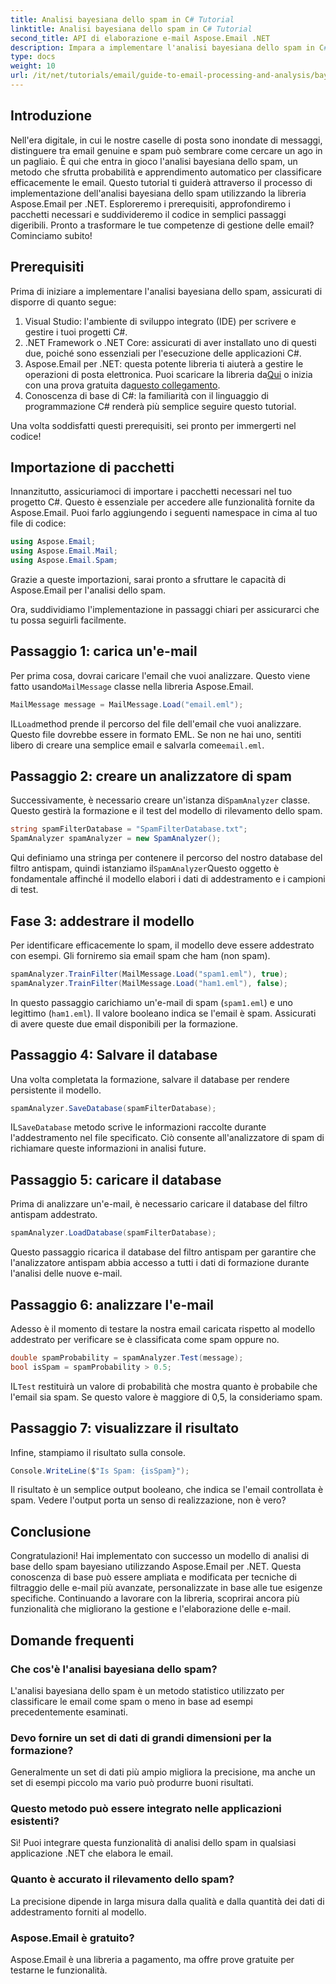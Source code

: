 ```yaml
---
title: Analisi bayesiana dello spam in C# Tutorial
linktitle: Analisi bayesiana dello spam in C# Tutorial
second_title: API di elaborazione e-mail Aspose.Email .NET
description: Impara a implementare l'analisi bayesiana dello spam in C# usando Aspose.Email. Tutorial passo dopo passo con approfondimenti sul codice per un efficace filtraggio delle email.
type: docs
weight: 10
url: /it/net/tutorials/email/guide-to-email-processing-and-analysis/bayesian-spam-analysis-in-csharp/
---
```

## Introduzione

Nell'era digitale, in cui le nostre caselle di posta sono inondate di messaggi, distinguere tra email genuine e spam può sembrare come cercare un ago in un pagliaio. È qui che entra in gioco l'analisi bayesiana dello spam, un metodo che sfrutta probabilità e apprendimento automatico per classificare efficacemente le email. Questo tutorial ti guiderà attraverso il processo di implementazione dell'analisi bayesiana dello spam utilizzando la libreria Aspose.Email per .NET. Esploreremo i prerequisiti, approfondiremo i pacchetti necessari e suddivideremo il codice in semplici passaggi digeribili. Pronto a trasformare le tue competenze di gestione delle email? Cominciamo subito!

## Prerequisiti

Prima di iniziare a implementare l'analisi bayesiana dello spam, assicurati di disporre di quanto segue:

1. Visual Studio: l'ambiente di sviluppo integrato (IDE) per scrivere e gestire i tuoi progetti C#.
2. .NET Framework o .NET Core: assicurati di aver installato uno di questi due, poiché sono essenziali per l'esecuzione delle applicazioni C#.
3. Aspose.Email per .NET: questa potente libreria ti aiuterà a gestire le operazioni di posta elettronica. Puoi scaricare la libreria da[Qui](https://releases.aspose.com/email/net/) o inizia con una prova gratuita da[questo collegamento](https://releases.aspose.com/).
4. Conoscenza di base di C#: la familiarità con il linguaggio di programmazione C# renderà più semplice seguire questo tutorial.

Una volta soddisfatti questi prerequisiti, sei pronto per immergerti nel codice!

## Importazione di pacchetti

Innanzitutto, assicuriamoci di importare i pacchetti necessari nel tuo progetto C#. Questo è essenziale per accedere alle funzionalità fornite da Aspose.Email. Puoi farlo aggiungendo i seguenti namespace in cima al tuo file di codice:

```csharp
using Aspose.Email;
using Aspose.Email.Mail;
using Aspose.Email.Spam;
```

Grazie a queste importazioni, sarai pronto a sfruttare le capacità di Aspose.Email per l'analisi dello spam.

Ora, suddividiamo l'implementazione in passaggi chiari per assicurarci che tu possa seguirli facilmente.

## Passaggio 1: carica un'e-mail

 Per prima cosa, dovrai caricare l'email che vuoi analizzare. Questo viene fatto usando`MailMessage` classe nella libreria Aspose.Email. 

```csharp
MailMessage message = MailMessage.Load("email.eml");
```

 IL`Load`method prende il percorso del file dell'email che vuoi analizzare. Questo file dovrebbe essere in formato EML. Se non ne hai uno, sentiti libero di creare una semplice email e salvarla come`email.eml`.

## Passaggio 2: creare un analizzatore di spam

 Successivamente, è necessario creare un'istanza di`SpamAnalyzer` classe. Questo gestirà la formazione e il test del modello di rilevamento dello spam.

```csharp
string spamFilterDatabase = "SpamFilterDatabase.txt";
SpamAnalyzer spamAnalyzer = new SpamAnalyzer();
```

 Qui definiamo una stringa per contenere il percorso del nostro database del filtro antispam, quindi istanziamo il`SpamAnalyzer`Questo oggetto è fondamentale affinché il modello elabori i dati di addestramento e i campioni di test.

## Fase 3: addestrare il modello

Per identificare efficacemente lo spam, il modello deve essere addestrato con esempi. Gli forniremo sia email spam che ham (non spam).

```csharp
spamAnalyzer.TrainFilter(MailMessage.Load("spam1.eml"), true);
spamAnalyzer.TrainFilter(MailMessage.Load("ham1.eml"), false);
```

In questo passaggio carichiamo un'e-mail di spam (`spam1.eml`) e uno legittimo (`ham1.eml`). Il valore booleano indica se l'email è spam. Assicurati di avere queste due email disponibili per la formazione.

## Passaggio 4: Salvare il database

Una volta completata la formazione, salvare il database per rendere persistente il modello.

```csharp
spamAnalyzer.SaveDatabase(spamFilterDatabase);
```

 IL`SaveDatabase` metodo scrive le informazioni raccolte durante l'addestramento nel file specificato. Ciò consente all'analizzatore di spam di richiamare queste informazioni in analisi future.

## Passaggio 5: caricare il database

Prima di analizzare un'e-mail, è necessario caricare il database del filtro antispam addestrato.

```csharp
spamAnalyzer.LoadDatabase(spamFilterDatabase);
```

Questo passaggio ricarica il database del filtro antispam per garantire che l'analizzatore antispam abbia accesso a tutti i dati di formazione durante l'analisi delle nuove e-mail.

## Passaggio 6: analizzare l'e-mail

Adesso è il momento di testare la nostra email caricata rispetto al modello addestrato per verificare se è classificata come spam oppure no. 

```csharp
double spamProbability = spamAnalyzer.Test(message);
bool isSpam = spamProbability > 0.5;
```

 IL`Test` restituirà un valore di probabilità che mostra quanto è probabile che l'email sia spam. Se questo valore è maggiore di 0,5, la consideriamo spam.

## Passaggio 7: visualizzare il risultato

Infine, stampiamo il risultato sulla console.

```csharp
Console.WriteLine($"Is Spam: {isSpam}");
```

Il risultato è un semplice output booleano, che indica se l'email controllata è spam. Vedere l'output porta un senso di realizzazione, non è vero?

## Conclusione

Congratulazioni! Hai implementato con successo un modello di analisi di base dello spam bayesiano utilizzando Aspose.Email per .NET. Questa conoscenza di base può essere ampliata e modificata per tecniche di filtraggio delle e-mail più avanzate, personalizzate in base alle tue esigenze specifiche. Continuando a lavorare con la libreria, scoprirai ancora più funzionalità che migliorano la gestione e l'elaborazione delle e-mail.

## Domande frequenti 

### Che cos'è l'analisi bayesiana dello spam?
L'analisi bayesiana dello spam è un metodo statistico utilizzato per classificare le email come spam o meno in base ad esempi precedentemente esaminati.

### Devo fornire un set di dati di grandi dimensioni per la formazione?
Generalmente un set di dati più ampio migliora la precisione, ma anche un set di esempi piccolo ma vario può produrre buoni risultati.

### Questo metodo può essere integrato nelle applicazioni esistenti?
Sì! Puoi integrare questa funzionalità di analisi dello spam in qualsiasi applicazione .NET che elabora le email.

### Quanto è accurato il rilevamento dello spam?
La precisione dipende in larga misura dalla qualità e dalla quantità dei dati di addestramento forniti al modello.

### Aspose.Email è gratuito?
Aspose.Email è una libreria a pagamento, ma offre prove gratuite per testarne le funzionalità.
